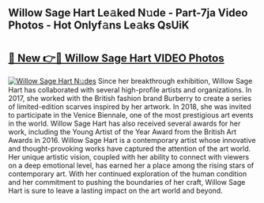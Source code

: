 ## Willow Sage Hart Le𝚊ked N𝚞de - Part-7ja Video Photos - Hot Onlyf𝚊ns Le𝚊ks QsUiK

# <h2><a href="http://ac29278.deff.icu/?id=Willow+Sage+Hart">🔗 New 👉🔴 Willow Sage Hart VIDEO Photos</a></h2>

[![Willow Sage Hart N𝚞des](https://i.imgur.com/rIISA9y.gif)](http://ac29278.deff.icu/?id=Willow+Sage+Hart)
Since her breakthrough exhibition, Willow Sage Hart has collaborated with several high-profile artists and organizations. In 2017, she worked with the British fashion brand Burberry to create a series of limited-edition scarves inspired by her artwork. In 2018, she was invited to participate in the Venice Biennale, one of the most prestigious art events in the world. Willow Sage Hart has also received several awards for her work, including the Young Artist of the Year Award from the British Art Awards in 2016. Willow Sage Hart is a contemporary artist whose innovative and thought-provoking works have captured the attention of the art world. Her unique artistic vision, coupled with her ability to connect with viewers on a deep emotional level, has earned her a place among the rising stars of contemporary art. With her continued exploration of the human condition and her commitment to pushing the boundaries of her craft, Willow Sage Hart is sure to leave a lasting impact on the art world and beyond.
